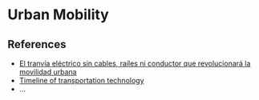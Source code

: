 # Urban Mobility

## References

- [El tranvía eléctrico sin cables, raíles ni conductor que revolucionará la movilidad urbana](https://www.lavanguardia.com/motor/movilidad/20231019/9269020/tranvia-electrico-cables-railes-conductor-revolucionara-movilidad-urbana-tsc.html)
- [Timeline of transportation technology](https://en.wikipedia.org/wiki/Timeline_of_transportation_technology)
- …